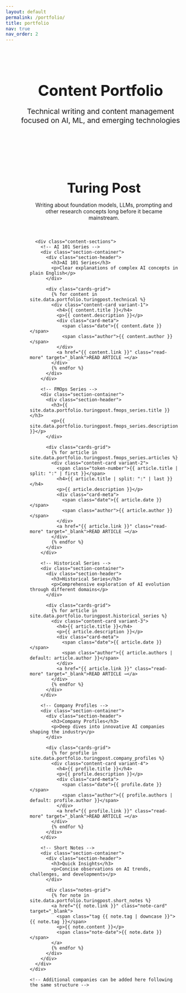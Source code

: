 ```yaml
---
layout: default
permalink: /portfolio/
title: portfolio
nav: true
nav_order: 2
---
```


<div class="portfolio">
  <!-- Header Section -->
  <div class="header-section">
    <h1>Content Portfolio</h1>
    <p class="subtitle">Technical writing and content management focused on AI, ML, and emerging technologies</p>
  </div>


  <!-- Companies Grid -->
  <div class="companies-grid">
    <!-- Turing Post -->
    <div class="company-container">
      <div class="company-header">
        <h2>Turing Post</h2>
        <p>Writing about foundation models, LLMs, prompting and other research concepts long before it became mainstream.</p>
      </div>

      <div class="content-sections">
        <!-- AI 101 Series -->
        <div class="section-container">
          <div class="section-header">
            <h3>AI 101 Series</h3>
            <p>Clear explanations of complex AI concepts in plain English</p>
          </div>
          
          <div class="cards-grid">
            {% for content in site.data.portfolio.turingpost.technical %}
            <div class="content-card variant-1">
              <h4>{{ content.title }}</h4>
              <p>{{ content.description }}</p>
              <div class="card-meta">
                <span class="date">{{ content.date }}</span>
                <span class="author">{{ content.author }}</span>
              </div>
              <a href="{{ content.link }}" class="read-more" target="_blank">READ ARTICLE →</a>
            </div>
            {% endfor %}
          </div>
        </div>

        <!-- FMOps Series -->
        <div class="section-container">
          <div class="section-header">
            <h3>{{ site.data.portfolio.turingpost.fmops_series.title }}</h3>
            <p>{{ site.data.portfolio.turingpost.fmops_series.description }}</p>
          </div>
          
          <div class="cards-grid">
            {% for article in site.data.portfolio.turingpost.fmops_series.articles %}
            <div class="content-card variant-2">
              <span class="token-number">{{ article.title | split: ":" | first }}</span>
              <h4>{{ article.title | split: ":" | last }}</h4>
              <p>{{ article.description }}</p>
              <div class="card-meta">
                <span class="date">{{ article.date }}</span>
                <span class="author">{{ article.author }}</span>
              </div>
              <a href="{{ article.link }}" class="read-more" target="_blank">READ ARTICLE →</a>
            </div>
            {% endfor %}
          </div>
        </div>

        <!-- Historical Series -->
        <div class="section-container">
          <div class="section-header">
            <h3>Historical Series</h3>
            <p>Comprehensive exploration of AI evolution through different domains</p>
          </div>
          
          <div class="cards-grid">
            {% for article in site.data.portfolio.turingpost.historical_series %}
            <div class="content-card variant-3">
              <h4>{{ article.title }}</h4>
              <p>{{ article.description }}</p>
              <div class="card-meta">
                <span class="date">{{ article.date }}</span>
                <span class="author">{{ article.authors | default: article.author }}</span>
              </div>
              <a href="{{ article.link }}" class="read-more" target="_blank">READ ARTICLE →</a>
            </div>
            {% endfor %}
          </div>
        </div>

        <!-- Company Profiles -->
        <div class="section-container">
          <div class="section-header">
            <h3>Company Profiles</h3>
            <p>Deep dives into innovative AI companies shaping the industry</p>
          </div>
          
          <div class="cards-grid">
            {% for profile in site.data.portfolio.turingpost.company_profiles %}
            <div class="content-card variant-4">
              <h4>{{ profile.title }}</h4>
              <p>{{ profile.description }}</p>
              <div class="card-meta">
                <span class="date">{{ profile.date }}</span>
                <span class="author">{{ profile.authors | default: profile.author }}</span>
              </div>
              <a href="{{ profile.link }}" class="read-more" target="_blank">READ ARTICLE →</a>
            </div>
            {% endfor %}
          </div>
        </div>

        <!-- Short Notes -->
        <div class="section-container">
          <div class="section-header">
            <h3>Quick Insights</h3>
            <p>Concise observations on AI trends, challenges, and developments</p>
          </div>
          
          <div class="notes-grid">
            {% for note in site.data.portfolio.turingpost.short_notes %}
            <a href="{{ note.link }}" class="note-card" target="_blank">
              <span class="tag {{ note.tag | downcase }}">{{ note.tag }}</span>
              <p>{{ note.content }}</p>
              <span class="note-date">{{ note.date }}</span>
            </a>
            {% endfor %}
          </div>
        </div>
      </div>
    </div>

    <!-- Additional companies can be added here following the same structure -->
  </div>
</div>

<style>
/* Base Styles */
.portfolio {
  max-width: 1400px;
  margin: 0 auto;
  padding: 2rem;
}

/* Header Section */
.header-section {
  text-align: center;
  margin-bottom: 4rem;
}

.header-section h1 {
  font-size: 2.5rem;
  color: var(--global-theme-color);
  margin-bottom: 1rem;
}

.header-section .subtitle {
  font-size: 1.2rem;
  color: var(--global-text-color);
}

/* Social Media Section */
.social-section {
  margin-bottom: 4rem;
}

.tweet-embeds {
  display: grid;
  grid-template-columns: repeat(auto-fit, minmax(300px, 1fr));
  gap: 2rem;
  justify-items: center;
}

/* Companies Grid */
.companies-grid {
  display: grid;
  gap: 4rem;
}

.company-container {
  background: var(--global-bg-color);
  border-radius: 12px;
  padding: 2rem;
}

.company-header {
  text-align: center;
  margin-bottom: 3rem;
}

.company-header h2 {
  font-size: 2.2rem;
  color: var(--global-theme-color);
  margin-bottom: 1rem;
}

/* Content Sections */
.content-sections {
  display: grid;
  gap: 3rem;
}

/* Section Containers */
.section-container {
  margin-bottom: 2rem;
}

.section-header {
  text-align: center;
  margin-bottom: 2rem;
}

.section-header h3 {
  font-size: 1.8rem;
  color: var(--global-theme-color);
  margin-bottom: 0.5rem;
}

.section-header p {
  color: var(--global-text-color);
}

/* Cards Grid */
.cards-grid {
  display: grid;
  grid-template-columns: repeat(auto-fill, minmax(300px, 1fr));
  gap: 2rem;
}

/* Base Card Styles */
.content-card {
  background: white;
  padding: 2rem;
  border-radius: 8px;
  box-shadow: 0 1px 3px rgba(0,0,0,0.1);
  display: flex;
  flex-direction: column;
}

.content-card h4 {
  font-size: 1.3rem;
  margin-bottom: 1rem;
  color: var(--global-theme-color);
}

.content-card p {
  color: var(--global-text-color);
  line-height: 1.6;
  margin-bottom: 1.5rem;
  flex-grow: 1;
}

.card-meta {
  display: flex;
  justify-content: space-between;
  font-size: 0.9rem;
  color: var(--global-text-color-light);
  margin-bottom: 1.5rem;
}

.read-more {
  color: var(--global-theme-color);
  text-decoration: none;
  font-weight: 500;
  letter-spacing: 0.5px;
}

/* Card Variants */
.variant-1 {
  border-top: 3px solid #9C27B0;
}

.variant-2 {
  border-left: 3px solid #2196F3;
}

.variant-3 {
  border-bottom: 3px solid #4CAF50;
}

.variant-4 {
  border-right: 3px solid #FF9800;
}

.token-number {
  font-size: 0.9rem;
  color: var(--global-theme-color);
  margin-bottom: 0.5rem;
  display: block;
}

/* Notes Grid */
.notes-grid {
  display: grid;
  grid-template-columns: repeat(auto-fill, minmax(250px, 1fr));
  gap: 1.5rem;
}

.note-card {
  background: white;
  padding: 1.5rem;
  border-radius: 8px;
  box-shadow: 0 1px 3px rgba(0,0,0,0.1);
  text-decoration: none;
  color: inherit;
  transition: transform 0.2s ease, box-shadow 0.2s ease;
  display: flex;
  flex-direction: column;
}

.note-card:hover {
  transform: translateY(-2px);
  box-shadow: 0 4px 6px rgba(0,0,0,0.1);
}

.note-date {
  margin-top: auto;
  font-size: 0.9rem;
  color: var(--global-text-color-light);
}

.tag {
  display: inline-block;
  padding: 0.3rem 0.8rem;
  border-radius: 15px;
  font-size: 0.85rem;
  color: white;
  margin-bottom: 1rem;
}

.tag.insight { background: #9C27B0; }
.tag.trend { background: #4CAF50; }
.tag.challenge { background: #F44336; }
.tag.privacy { background: #2196F3; }

/* Responsive Design */
@media (max-width: 768px) {
  .portfolio {
    padding: 1rem;
  }
  
  .cards-grid,
  .notes-grid {
    grid-template-columns: 1fr;
  }
  
  .header-section h1 {
    font-size: 2rem;
  }

  .company-container {
    padding: 1rem;
  }

  .company-header h2 {
    font-size: 1.8rem;
  }

  .section-header h3 {
    font-size: 1.5rem;
  }

  .tweet-embeds {
    grid-template-columns: 1fr;
  }
}
</style>

<script async src="https://platform.twitter.com/widgets.js" charset="utf-8"></script>
